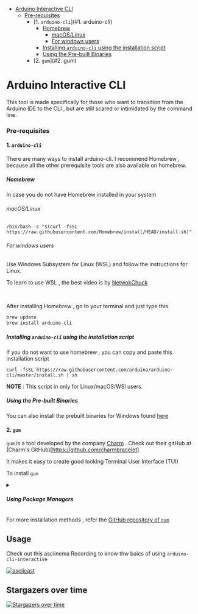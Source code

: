 
- [Arduino Interactive CLI](#arduino-interactive-cli)
    + [Pre-requisites](#pre-requisites)
      - [1. `arduino-cli`](#1. arduino-cli)
        * [Homebrew](#homebrew)
          + [macOS/Linux](#macos-linux)
          + [For windows users](#for-windows-users)
        * [Installing `arduino-cli` using the installation script](#installing--arduino-cli--using-the-installation-script)
        * [Using the Pre-built Binaries](#using-the-pre-built-binaries)
      - [2. `gum`](#2. gum)


# Arduino Interactive CLI

This tool is made specifically for those who want to transition from the Arduino IDE to the CLI , but are still scared or intimidated by the command line. 

### Pre-requisites

#### 1. `arduino-cli` 

There are many ways to install arduino-cli. I recommend Homebrew , because all the other prerequisite tools are also available on homebrew. 

##### Homebrew 

In case you do not have Homebrew installed in your system 

###### macOS/Linux

`/bin/bash -c "$(curl -fsSL https://raw.githubusercontent.com/Homebrew/install/HEAD/install.sh)"`

###### For windows users

Use Windows Subsystem for Linux (WSL) and follow the instructions for Linux.

To learn to use WSL , the best video is by [NetwokChuck](https://youtu.be/vxTW22y8zV8?si=mZ5w9KmT0A4_d7Zr)

<br>

After installing Homebrew , go to your terminal and just type this 

```bash
brew update
brew install arduino-cli
```
##### Installing `arduino-cli` using the installation script

If you do not want to use homebrew , you can copy and paste this installation script 

`curl -fsSL https://raw.githubusercontent.com/arduino/arduino-cli/master/install.sh | sh`

**NOTE** : This script in only for Linux/macOS/WSl users. 

##### Using the Pre-built Binaries

You can also install the prebuilt binaries for Windows found [here](https://arduino.github.io/arduino-cli/1.1/installation/#latest-release)

#### 2. `gum`

`gum` is a tool developed by the company [Charm](https://charm.sh/) . Check out their gitHub at (Charm's GitHub)[https://github.com/charmbracelet]

It makes it easy to create good looking Terminal User Interface (TUI)

To install `gum` 

<details>
  <summary><h5>Using Package Managers</h5></summary>
    
    ```bash 

    # macOS or Linux
    brew install gum

    # Arch Linux (btw)
    pacman -S gum

    # Nix
    nix-env -iA nixpkgs.gum

    # Flox
    flox install gum

    # Windows (via WinGet or Scoop)  (Use Linux, or WSL)
    winget install charmbracelet.gum
    scoop install charm-gum
    ```
</details>

For more installation methods , refer the [GitHub repository of `gum`](https://github.com/charmbracelet/gum)

## Usage

Check out this asciinema Recording to know thw baics of using `arduino-cli-interactive`

[![asciicast](https://asciinema.org/a/fnYm1lYuWvlxelJPc1NA7uoBy.svg)](https://asciinema.org/a/fnYm1lYuWvlxelJPc1NA7uoBy)

 ## Stargazers over time
[![Stargazers over time](https://starchart.cc/Vaishnav-Sabari-Girish/arduino-cli-interactive.svg?variant=adaptive)](https://starchart.cc/Vaishnav-Sabari-Girish/arduino-cli-interactive)
                    
